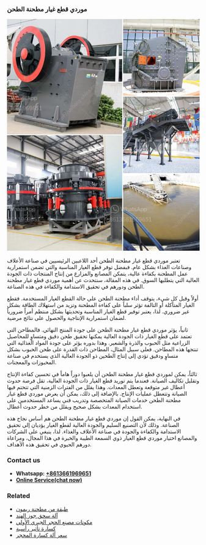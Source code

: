 <h3>موردي قطع غيار مطحنة الطحن</h3><img src='1701854357.jpg' alt=''><p>تعتبر موردي قطع غيار مطحنة الطحن أحد اللاعبين الرئيسيين في صناعة الأعلاف وصناعات الغذاء بشكل عام. فبفضل توفر قطع الغيار المناسبة والتي تضمن استمرارية عمل المطحنة بكفاءة عالية، يتمكن المصانع والمزارع من إنتاج المنتجات ذات الجودة العالية التي يتطلبها السوق. في هذه المقالة، سنتحدث عن أهمية موردي قطع غيار مطحنة الطحن ودورهم في تحقيق الاستدامة والكفاءة في هذه الصناعة.</p><p>أولاً وقبل كل شيء، يتوقف أداء مطحنة الطحن على حالة القطع الغيار المستخدمة. فقطع الغيار المتآكلة أو التالفة تؤثر سلباً على كفاءة المطحنة وتزيد من استهلاك الطاقة بشكل غير ضروري. لذا، يعتبر توفير قطع الغيار المناسبة وتحديثها بشكل منتظم أمراً ضرورياً لضمان استمرارية الإنتاجية والحصول على نتائج مرضية.</p><p>ثانياً، يؤثر موردي قطع غيار مطحنة الطحن على جودة المنتج النهائي. فالمطاحن التي تعتمد على قطع الغيار ذات الجودة العالية يمكنها تحقيق طحن دقيق ومتساوٍ للمحاصيل الزراعية مثل الحبوب والذرة والشعير. وهذا بدوره يؤثر على جودة المواد الغذائية التي تنتجها هذه المطاحن. فعلى سبيل المثال، المطاحن ذات القدرة على طحن الحبوب بشكل متساوٍ ودقيق تؤدي إلى إنتاج الطحين ذو الجودة العالية الذي يستخدم في صناعة المخبوزات والمعجنات.</p><p>ثالثاً، يمكن لموردي قطع غيار مطحنة الطحن أن يلعبوا دوراً هاماً في تحسين كفاءة الإنتاج وتقليل تكاليف الصيانة. فعندما يتم توريد قطع الغيار ذات الجودة العالية، تقل فرصة حدوث أعطال غير متوقعة وتعطل المعدات. وهذا يقلل من الفترات الزمنية التي تتحتم فيها الصيانة وتتعطل عمليات الإنتاج. بالإضافة إلى ذلك، يمكن أن يعرض موردي قطع غيار مطحنة الطحن خدمات الصيانة المتخصصة وتدريب فني يساعد المستخدمين على استخدام المعدات بشكل صحيح ويقلل من خطر حدوث أعطال.</p><p>في النهاية، يمكن القول إن موردي قطع غيار مطحنة الطحن هم أساس نجاح هذه الصناعة. وذلك لأن التصنيع السليم والجودة العالية لقطع الغيار يؤديان إلى تحقيق الاستدامة والكفاءة والجودة في صناعة الأعلاف والغذاء. لذا، ينبغي على الشركات والمصانع اختيار موردي قطع الغيار ذوي السمعة الطيبة والخبرة في هذا المجال، ومراعاة دورهم الحيوي في تحقيق هذه الأهداف.</p><h3>Contact us</h3><ul><li><strong>Whatsapp:&nbsp;<a href="https://wa.me/8613661969651">+8613661969651</a></strong></li><li><a href="https://swt.shibang-china.com/?git&amp;zhl&amp;موردي قطع غيار مطحنة الطحن"><strong>Online Service(chat now)</strong></a></li></ul><h3>Related</h3><ul><li><a href='طبقة من مطحنة ريمون.md'>طبقة من مطحنة ريمون</a></li><li><a href='آلة سحق جوز الهند.md'>آلة سحق جوز الهند</a></li><li><a href='مكونات مصنع الحجر الجيري الأولي.md'>مكونات مصنع الحجر الجيري الأولي</a></li><li><a href='كسارة تأثير رأسية.md'>كسارة تأثير رأسية</a></li><li><a href='سعر آلة كسارة المحجر.md'>سعر آلة كسارة المحجر</a></li></ul>